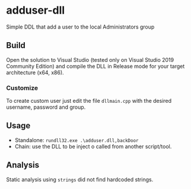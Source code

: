 # adduser-dll
Simple DDL that add a user to the local Administrators group

## Build

Open the solution to Visual Studio (tested only on Visual Studio 2019 Community Edition) and compile the DLL in Release mode for your target architecture (x64, x86).

### Customize

To create custom user just edit the file `dllmain.cpp` with the desired username, password and group.

## Usage

* Standalone: `rundll32.exe .\adduser.dll,backDoor`
* Chain: use the DLL to be inject o called from another script/tool.

## Analysis

Static analysis using `strings` did not find hardcoded strings.